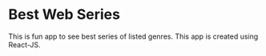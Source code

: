 # Best Web Series

This is fun app to see best series of listed genres. This app is created using React-JS.
